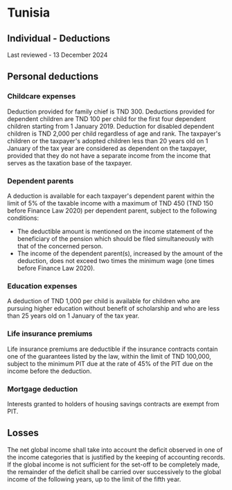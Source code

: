 # Tunisia
## Individual - Deductions
Last reviewed - 13 December 2024
## Personal deductions
### Childcare expenses
Deduction provided for family chief is TND 300.
Deductions provided for dependent children are TND 100 per child for the first four dependent children starting from 1 January 2019.
Deduction for disabled dependent children is TND 2,000 per child regardless of age and rank.
The taxpayer's children or the taxpayer's adopted children less than 20 years old on 1 January of the tax year are considered as dependent on the taxpayer, provided that they do not have a separate income from the income that serves as the taxation base of the taxpayer.
### Dependent parents
A deduction is available for each taxpayer's dependent parent within the limit of 5% of the taxable income with a maximum of TND 450 (TND 150 before Finance Law 2020) per dependent parent, subject to the following conditions:
  * The deductible amount is mentioned on the income statement of the beneficiary of the pension which should be filed simultaneously with that of the concerned person.
  * The income of the dependent parent(s), increased by the amount of the deduction, does not exceed two times the minimum wage (one times before Finance Law 2020).


### Education expenses
A deduction of TND 1,000 per child is available for children who are pursuing higher education without benefit of scholarship and who are less than 25 years old on 1 January of the tax year.
### Life insurance premiums
Life insurance premiums are deductible if the insurance contracts contain one of the guarantees listed by the law, within the limit of TND 100,000, subject to the minimum PIT due at the rate of 45% of the PIT due on the income before the deduction.
### Mortgage deduction
Interests granted to holders of housing savings contracts are exempt from PIT.
## Losses
The net global income shall take into account the deficit observed in one of the income categories that is justified by the keeping of accounting records.
If the global income is not sufficient for the set-off to be completely made, the remainder of the deficit shall be carried over successively to the global income of the following years, up to the limit of the fifth year.

